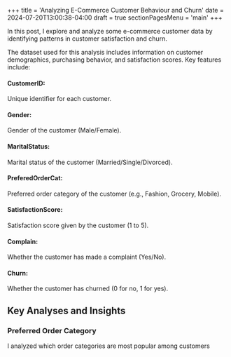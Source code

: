 +++
title = 'Analyzing E-Commerce Customer Behaviour and Churn'
date = 2024-07-20T13:00:38-04:00
draft = true
sectionPagesMenu = 'main'
+++

In this post, I explore and analyze some e-commerce customer data by identifying patterns in customer satisfaction and churn. 

The dataset used for this analysis includes information on customer demographics, purchasing behavior, and satisfaction scores. Key features include:

#### CustomerID: 
Unique identifier for each customer.
#### Gender: 
Gender of the customer (Male/Female).
#### MaritalStatus:
Marital status of the customer (Married/Single/Divorced).
#### PreferedOrderCat:
Preferred order category of the customer (e.g., Fashion, Grocery, Mobile).
#### SatisfactionScore: 
Satisfaction score given by the customer (1 to 5).
#### Complain:
Whether the customer has made a complaint (Yes/No).
#### Churn:
Whether the customer has churned (0 for no, 1 for yes).

## Key Analyses and Insights
### Preferred Order Category
I analyzed which order categories are most popular among customers





